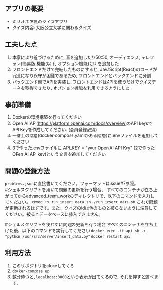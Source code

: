 ## アプリの概要
- ミリオネア風のクイズアプリ
- クイズ内容: 大阪公立大学に関わるクイズ

## 工夫した点
1. 本家により近づけるために, 音を追加したり50:50, オーディエンス, テレフォン(簡易版)機能(以下, オプション機能)とUIを追加した
2. フロントエンドだけで完結したものにすると, JavaScript(React)のコードが冗長になり保守が困難であるため, フロントエンドとバックエンドに分割
3. バックエンド側でAPIを実装し, フロントエンドはAPIを使うだけでクイズデータを取得できたり, オプション機能を利用できるようにした. 

## 事前準備
1. Dockerの環境構築を行ってください
2. Open AI API(https://platform.openai.com/docs/overview)のAPI keysでAPI Keyを作成してください. (会員登録必須)
3. 一番上の階層(docker-compose.yamlがある階層)に.envファイルを追加してください
4. 3で作った.envファイルに API_KEY = "your Open AI API Key" (2で作ったOPen AI API key)という文言を追加してください

## 問題の登録方法
`problems.json`に直接書いてください。フォーマットはissue#7参照。  
#シェルスクリプトを用いて問題の更新を行う場合、
すべてのコンテナが立ち上がってからadvanced_team_workのディレクトリで、以下のコマンドを入力してください。
`chmod +x run_insert_data.sh`
`./run_insert_data.sh`
これで問題が更新されるはずです。また、クイズのidは他のものと被らないように注意してください。被るとデータベースに挿入できません。

#シェルスクリプトを使わずに問題の更新を行う場合
すべてのコンテナを立ち上げた後、以下のコマンドを実行してください
`docker exec -it api sh -c "python /usr/src/server/insert_data.py"`
`docker restart api`

## 利用方法
1. このリポジトリをcloneしてくる
2. `docker-compose up `
3. 数分待つと, `localhost:3000`という表示が出てくるので, それを押すと遊べます. 

<!-- ## 参考にしたYouTubeの動画
https://youtu.be/EPh_VbMxu4E?si=9CuWLLEMnhnsziqB -->

<!-- 実際にはDBを立ててそちらに登録する必要がありますが、これは`python3 scripts/problem_register.py`(仮)をサーバ上で実行すれば良いです。  
問題をDBに登録する前に、`python3 scripts/check_problems.py`を実行してください。JSONファイルに登録されている情報がフォーマットを満たしているのかを自動でチェックしてくれます。(TODO : problem_register.pyから自動でチェックするようにする。あるいは2つを連続で走らせるシェルスクリプトを書く) -->

<!-- # Getting Started with Create React App

This project was bootstrapped with [Create React App](https://github.com/facebook/create-react-app).

## Available Scripts

In the project directory, you can run:

### `npm start`

Runs the app in the development mode.\
Open [http://localhost:3000](http://localhost:3000) to view it in your browser.

The page will reload when you make changes.\
You may also see any lint errors in the console.

### `npm test`

Launches the test runner in the interactive watch mode.\
See the section about [running tests](https://facebook.github.io/create-react-app/docs/running-tests) for more information.

### `npm run build`

Builds the app for production to the `build` folder.\
It correctly bundles React in production mode and optimizes the build for the best performance.

The build is minified and the filenames include the hashes.\
Your app is ready to be deployed!

See the section about [deployment](https://facebook.github.io/create-react-app/docs/deployment) for more information.

### `npm run eject`

**Note: this is a one-way operation. Once you `eject`, you can't go back!**

If you aren't satisfied with the build tool and configuration choices, you can `eject` at any time. This command will remove the single build dependency from your project.

Instead, it will copy all the configuration files and the transitive dependencies (webpack, Babel, ESLint, etc) right into your project so you have full control over them. All of the commands except `eject` will still work, but they will point to the copied scripts so you can tweak them. At this point you're on your own.

You don't have to ever use `eject`. The curated feature set is suitable for small and middle deployments, and you shouldn't feel obligated to use this feature. However we understand that this tool wouldn't be useful if you couldn't customize it when you are ready for it.

## Learn More

You can learn more in the [Create React App documentation](https://facebook.github.io/create-react-app/docs/getting-started).

To learn React, check out the [React documentation](https://reactjs.org/).

### Code Splitting

This section has moved here: [https://facebook.github.io/create-react-app/docs/code-splitting](https://facebook.github.io/create-react-app/docs/code-splitting)

### Analyzing the Bundle Size

This section has moved here: [https://facebook.github.io/create-react-app/docs/analyzing-the-bundle-size](https://facebook.github.io/create-react-app/docs/analyzing-the-bundle-size)

### Making a Progressive Web App

This section has moved here: [https://facebook.github.io/create-react-app/docs/making-a-progressive-web-app](https://facebook.github.io/create-react-app/docs/making-a-progressive-web-app)

### Advanced Configuration

This section has moved here: [https://facebook.github.io/create-react-app/docs/advanced-configuration](https://facebook.github.io/create-react-app/docs/advanced-configuration)

### Deployment

This section has moved here: [https://facebook.github.io/create-react-app/docs/deployment](https://facebook.github.io/create-react-app/docs/deployment)

### `npm run build` fails to minify

This section has moved here: [https://facebook.github.io/create-react-app/docs/troubleshooting#npm-run-build-fails-to-minify](https://facebook.github.io/create-react-app/docs/troubleshooting#npm-run-build-fails-to-minify) -->
